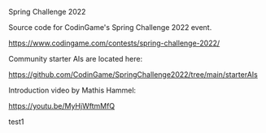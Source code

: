 Spring Challenge 2022

Source code for CodinGame's Spring Challenge 2022 event.

https://www.codingame.com/contests/spring-challenge-2022/

Community starter AIs are located here:

https://github.com/CodinGame/SpringChallenge2022/tree/main/starterAIs

Introduction video by Mathis Hammel:

https://youtu.be/MyHjWftmMfQ



test1

